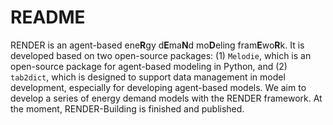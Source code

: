 # README

RENDER is an agent-based ene**R**gy d**E**ma**N**d mo**D**eling fram**E**wo**R**k. It is developed based on two open-source packages: (1) `Melodie`, which is an open-source package for agent-based modeling in Python, and (2) `tab2dict`, which is designed to support data management in model development, especially for developing agent-based models. We aim to develop a series of energy demand models with the RENDER framework. At the moment, RENDER-Building is finished and published.
